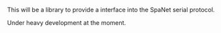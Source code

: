 This will be a library to provide a interface into the SpaNet serial protocol.

Under heavy development at the moment.

